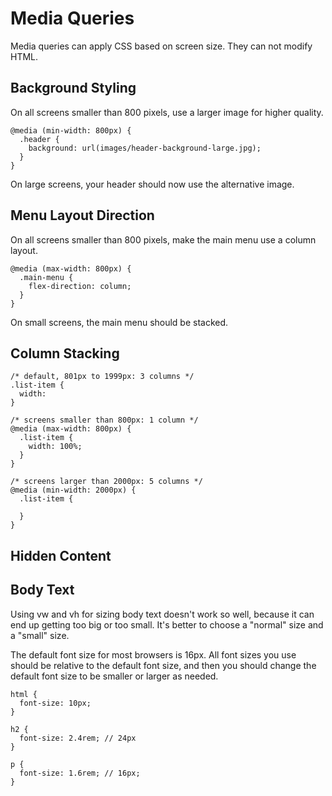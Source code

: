 # Media Queries

Media queries can apply CSS based on screen size.
They can not modify HTML.

## Background Styling

On all screens smaller than 800 pixels,
use a larger image for higher quality.

```
@media (min-width: 800px) {
  .header {
    background: url(images/header-background-large.jpg);
  }
}
```

On large screens, your header should now use the alternative image.

## Menu Layout Direction

On all screens smaller than 800 pixels,
make the main menu use a column layout.

```
@media (max-width: 800px) {
  .main-menu {
    flex-direction: column;
  }
}
```

On small screens, the main menu should be stacked.

## Column Stacking

```
/* default, 801px to 1999px: 3 columns */
.list-item {
  width:
}

/* screens smaller than 800px: 1 column */
@media (max-width: 800px) {
  .list-item {
    width: 100%;
  }
}

/* screens larger than 2000px: 5 columns */
@media (min-width: 2000px) {
  .list-item {

  }
}

```



## Hidden Content

## Body Text

Using vw and vh for sizing body text doesn't work so well, because it can end up getting too big or too small. It's better to choose a "normal" size and a "small" size.

The default font size for most browsers is 16px. All font sizes you use should be relative to the default font size, and then you should change the default font size to be smaller or larger as needed.

```
html {
  font-size: 10px;
}

h2 {
  font-size: 2.4rem; // 24px
}

p {
  font-size: 1.6rem; // 16px;
}
```

